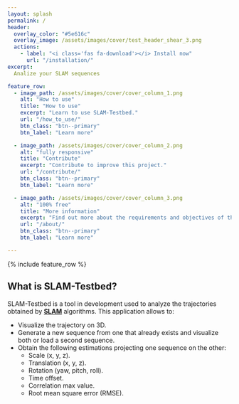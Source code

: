 ```yaml
---
layout: splash
permalink: /
header:
  overlay_color: "#5e616c"
  overlay_image: /assets/images/cover/test_header_shear_3.png
  actions:
    - label: "<i class='fas fa-download'></i> Install now"
      url: "/installation/"
excerpt: 
  Analize your SLAM sequences

feature_row:
  - image_path: /assets/images/cover/cover_column_1.png
    alt: "How to use"
    title: "How to use"
    excerpt: "Learn to use SLAM-Testbed."
    url: "/how_to_use/"
    btn_class: "btn--primary"
    btn_label: "Learn more"

  - image_path: /assets/images/cover/cover_column_2.png
    alt: "fully responsive"
    title: "Contribute"
    excerpt: "Contribute to improve this project."
    url: "/contribute/"
    btn_class: "btn--primary"
    btn_label: "Learn more"

  - image_path: /assets/images/cover/cover_column_3.png
    alt: "100% free"
    title: "More information"
    excerpt: "Find out more about the requirements and objectives of the project."
    url: "/about/"
    btn_class: "btn--primary"
    btn_label: "Learn more"   

---
```


{% include feature_row %}


## What is SLAM-Testbed?

SLAM-Testbed is a tool in development used to analyze the trajectories obtained by [**SLAM**](https://en.wikipedia.org/wiki/Simultaneous_localization_and_mapping) algorithms. This application allows to:

* Visualize the trajectory on 3D.
* Generate a new sequence from one that already exists and visualize both or load a second sequence.
* Obtain the following estimations projecting one sequence on the other:
  - Scale (x, y, z).
  - Translation (x, y, z).
  - Rotation (yaw, pitch, roll).
  - Time offset.
  - Correlation max value.
  - Root mean square error (RMSE).



